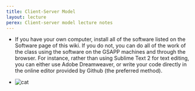 ```yaml
---
title: Client-Server Model
layout: lecture
perex: Client-server model lecture notes
---
```

*   If you have your own computer, install all of the software listed on the Software page of this wiki. If you do not, you can do all of the work of the class using the software on the GSAPP machines and through the browser. For instance, rather than using Sublime Text 2 for text editing, you can either use Adobe Dreamweaver, or write your code directly in the online editor provided by Github (the preferred method).

*   ![cat](http://images.nationalgeographic.com/wpf/media-live/photos/000/005/cache/domestic-cat_516_600x450.jpg)
